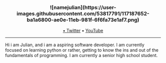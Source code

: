 <h3 align="center">
![namejulian](https://user-images.githubusercontent.com/53817791/117187652-ba1a6800-ae0e-11eb-981f-6f6fa73e1af7.png)
</h3>

<p align="center">
  <a href="https://twitter.com/MacatoJulian">• Twitter</a> •
  <a href="youtube.com/c/fancybaby404">YouTube</a>
</p>

--- 
Hi i am Julian, and i am a aspiring software developer. I am currently focused on learning python or rather, getting to know the ins and out of the fundamentals of programming. I am currently a senior high school student.
